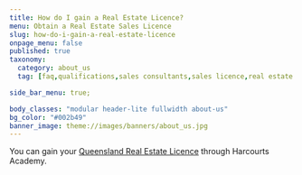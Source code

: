 ```yaml
---
title: How do I gain a Real Estate Licence?
menu: Obtain a Real Estate Sales Licence
slug: how-do-i-gain-a-real-estate-licence
onpage_menu: false
published: true
taxonomy:
  category: about_us
  tag: [faq,qualifications,sales consultants,sales licence,real estate licence,sales]

side_bar_menu: true;

body_classes: "modular header-lite fullwidth about-us"
bg_color: "#002b49"
banner_image: theme://images/banners/about_us.jpg
---
```


You can gain your [Queensland Real Estate Licence](/get-qualified/queensland/queensland-real-estate-licence) through Harcourts Academy.
